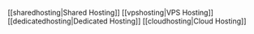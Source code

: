 [[sharedhosting|Shared Hosting]]
[[vpshosting|VPS Hosting]] 
[[dedicatedhosting|Dedicated Hosting]]
[[cloudhosting|Cloud Hosting]] 
